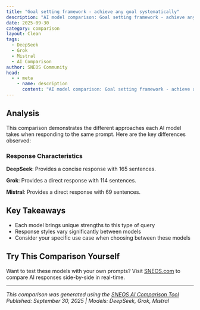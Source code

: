 ```yaml
---
title: "Goal setting framework - achieve any goal systematically"
description: "AI model comparison: Goal setting framework - achieve any goal systematically..."
date: 2025-09-30
category: comparison
layout: Clean
tags:
  - DeepSeek
  - Grok
  - Mistral
  - AI Comparison
author: SNEOS Community
head:
  - - meta
    - name: description
      content: "AI model comparison: Goal setting framework - achieve any goal systematically..."
---
```


<ChatComparison
  title="Goal setting framework - achieve any goal systematically"
  prompt="Goal setting framework - achieve any goal systematically"
  :responses='{
    "DeepSeek": "Of course. Here is a comprehensive, systematic framework for achieving any goal. This isn\u0027t just a list of tips; it\u0027s an integrated system that covers mindset, planning, execution, and adaptation.\n\nWe\u0027ll call it the **S.T.R.I.D.E. Framework**: **Systematize, Target, Roadmap, Implement, Diligence, Evaluate.**\n\nThis framework turns a vague ambition into a series of manageable, actionable steps.\n\n---\n\n### The S.T.R.I.D.E. Framework\n\n#### **Phase 1: Foundation \u0026 Mindset (The \u0022S\u0022 - Systematize)**\n\nBefore you set a goal, you must prepare the ground. This phase is about adopting the right mindset and understanding the \u0022why.\u0022\n\n1.  **Embrace a Systems Mindset:** Shift your focus from the *goal* (the outcome) to the *system* (the daily processes).\n    *   **Goal:** \u0022I want to write a book.\u0022 (Daunting)\n    *   **System:** \u0022I will write for 30 minutes every day.\u0022 (Achievable)\n    *   The system is what makes the goal inevitable.\n\n2.  **Connect to Your Core Values:** Your goal must be aligned with what you truly value (e.g., health, growth, family, freedom). If it\u0027s not, you will lack the deep motivation to persist when it gets hard.\n    *   *Ask: \u0022Why is this goal important to me? How does it make me a better version of myself?\u0022*\n\n3.  **Assume 100% Responsibility:** From this moment, any success or failure is on you. This is empowering. It means you have the agency to change your approach, learn, and persist.\n\n---\n\n#### **Phase 2: Goal Definition (The \u0022T\u0022 - Target)**\n\nNow, define your target with crystal clarity. Vague goals lead to vague results.\n\n1.  **Apply the SMART-ER Criteria:**\n    *   **S**pecific: Exactly what do you want to achieve? (Not \u0022get fit\u0022 but \u0022run a 5k in under 30 minutes.\u0022)\n    *   **M**easurable: How will you track progress? (Track time, weight, words written, money saved.)\n    *   **A**chievable: Is it realistic given your constraints? (It should be a stretch, but not a fantasy.)\n    *   **R**elevant: Does it align with your values and long-term vision? (Phase 1 work!)\n    *   **T**ime-bound: What is the specific deadline? (e.g., \u0022by December 1st of this year.\u0022)\n    *   **ER** - **Evaluate \u0026 Readjust:** (We\u0027ll cover this in Phase 6).\n\n2.  **Visualize the End State:** Close your eyes and vividly imagine having achieved the goal. How do you feel? What does your life look like? This creates an emotional pull.\n\n---\n\n#### **Phase 3: Strategic Planning (The \u0022R\u0022 - Roadmap)**\n\nA goal without a plan is just a wish. Break the monolithic goal down into manageable pieces.\n\n1.  **Work Backwards (The \u0022Backward Planning\u0022 Method):** Start from your achieved goal and ask, \u0022What is the very last step I need to take?\u0022 Then the step before that, and so on, until you get to the first step you can take *today*.\n\n2.  **Break It Down (The \u0022Milestone \u0026 Task\u0022 Method):**\n    *   **Goal:** The final, SMART-ER target.\n    *   **Milestones:** Major checkpoints or sub-goals. (e.g., for writing a book: Outline Complete, First Draft Finished, Manuscript Edited).\n    *   **Projects:** The initiatives needed to hit each milestone. (e.g., \u0022Research Phase,\u0022 \u0022First Draft Writing Sprint\u0022).\n    *   **Tasks:** The individual, actionable steps within a project. (e.g., \u0022Write Chapter 1,\u0022 \u0022Edit pages 1-20\u0022).\n\n3.  **Identify Resources \u0026 Obstacles:**\n    *   **Resources:** What do you need? (Time, money, tools, knowledge, a mentor?)\n    *   **Obstacles:** What could get in your way? (Procrastination, distractions, lack of knowledge). Plan for these in advance.\n\n4.  **Schedule It:** Put your tasks and milestones directly into your calendar. A scheduled task is a commitment.\n\n---\n\n#### **Phase 4: Execution \u0026 Action (The \u0022I\u0022 - Implement)**\n\nThis is where the rubber meets the road. Planning is useless without consistent action.\n\n1.  **Start with the First Obvious Step:** Don\u0027t get paralyzed by the scale of the goal. Just do the very next thing on your plan.\n\n2.  **Leverage the \u00222-Minute Rule\u0022:** If a task takes less than two minutes, do it immediately. This builds momentum and prevents small tasks from piling up.\n\n3.  **Build Rituals, Not Rely on Willpower:** Willpower is finite. Turn your key tasks into non-negotiable daily or weekly rituals (e.g., \u0022I write every day from 7:00-7:30 AM\u0022). This puts your goal on autopilot.\n\n4.  **Focus on Deep Work:** For cognitively demanding tasks, schedule uninterrupted blocks of time (e.g., 60-90 minutes) where you focus solely on your most important task.\n\n---\n\n#### **Phase 5: Consistency \u0026 Tracking (The \u0022D\u0022 - Diligence)**\n\nMotivation wanes. Systems and habits sustain you.\n\n1.  **Track Your Progress Visibly:** Use a habit tracker, a checklist, or a progress bar. The \u0022Seinfeld Strategy\u0022 (\u0022Don\u0027t break the chain\u0022) is powerful. Visual proof of progress is highly motivating.\n\n2.  **Schedule Weekly Reviews:** Every week (e.g., Sunday evening), spend 20 minutes reviewing:\n    *   What did I accomplish last week?\n    *   What\u0027s the plan for next week?\n    *   What\u0027s working? What isn\u0027t?\n    *   This keeps you agile and connected to your plan.\n\n3.  **Practice Self-Compassion:** You will have off days. You will miss a task. Don\u0027t fall into the \u0022what-the-hell\u0022 effect (e.g., \u0022I missed one day, so the whole week is ruined\u0022). Forgive yourself and get back on track with the very next task.\n\n---\n\n#### **Phase 6: Review \u0026 Adaptation (The \u0022E\u0022 - Evaluate)**\n\nA rigid plan will break. A flexible plan evolves and succeeds.\n\n1.  **Conduct Monthly \u0026 Quarterly Reviews:** Look at the bigger picture.\n    *   Are you on track to hit your milestones?\n    *   Is the goal still relevant? (Your values or circumstances may change).\n    *   What have you learned?\n\n2.  **Pivot or Persevere:** Based on your reviews, make a conscious decision.\n    *   **Persevere:** Your plan is working. Keep going.\n    *   **Pivot:** Your approach isn\u0027t working, so change your strategy or tactics. This is not failure; it\u0027s intelligent adaptation.\n    *   **Abandon:** The goal is no longer relevant or worthwhile. It\u0027s okay to quit with intention and reallocate your energy elsewhere.\n\n3.  **Celebrate Milestones:** Acknowledge and reward yourself for hitting milestones. This reinforces positive behavior and makes the journey enjoyable.\n\n---\n\n### Putting It All Together: A Simple Example\n\n*   **Goal (Vague):** \u0022I want to learn Spanish.\u0022\n*   **Phase 1 (Systematize):** *Why?* I value connection and travel. I\u0027m going to Portugal next year and want to speak basic Portuguese. My *system* will be daily practice.\n*   **Phase 2 (Target - SMART-ER):** \u0022I will achieve a B1 (Intermediate) level in European Portuguese, as measured by completing the \u0027Portuguese B1\u0027 course on my language app and holding a 10-minute conversation with a native speaker, by September 1st.\u0022\n*   **Phase 3 (Roadmap):**\n    *   *Milestone 1 (Month 1):* Complete A1 lessons.\n    *   *Milestone 2 (Month 2-3):* Complete A2 lessons.\n    *   *Project:* \u0022Master A1 Vocabulary.\u0022\n    *   *Tasks:* \u0022Complete \u0027Greetings\u0027 module (15 mins),\u0022 \u0022Practice flashcards for 10 mins.\u0022\n*   **Phase 4 (Implement):** Ritual: Do my 15-minute lesson every morning with my coffee.\n*   **Phase 5 (Diligence):** Track my \u0022streak\u0022 in the app. Weekly review: Am I struggling with verbs? Do I need to add listening practice?\n*   **Phase 6 (Evaluate):** After 2 months, I realize the app isn\u0027t great for speaking. I *pivot* and add a weekly 30-minute online tutoring session for conversation practice.\n\nBy following this **S.T.R.I.D.E. Framework**, you move from being a passive dreamer to an active achiever, systematically turning your ambitions into reality.",
    "Grok": "Setting and achieving goals systematically requires a structured framework that helps you define clear objectives, create actionable plans, and track progress effectively. One of the most widely recognized and effective frameworks for goal setting is the **SMART Goal Framework**, combined with actionable steps for execution and accountability. Below is a comprehensive guide to setting and achieving any goal systematically.\n\n---\n\n### Step 1: Define Your Goal Using the SMART Framework\nSMART stands for Specific, Measurable, Achievable, Relevant, and Time-bound. This framework ensures your goals are clear and realistic.\n\n1. **Specific**: Be clear about what you want to achieve. Avoid vague statements.\n   - Poor Example: \u0022I want to get fit.\u0022\n   - SMART Example: \u0022I want to run a 5K race.\u0022\n\n2. **Measurable**: Quantify your goal to track progress.\n   - Poor Example: \u0022I want to save money.\u0022\n   - SMART Example: \u0022I want to save $5,000.\u0022\n\n3. **Achievable**: Ensure the goal is realistic given your resources, time, and skills.\n   - Poor Example: \u0022I\u2019ll become a billionaire in one year.\u0022\n   - SMART Example: \u0022I\u2019ll increase my income by 10% this year by upskilling and taking on freelance projects.\u0022\n\n4. **Relevant**: Align the goal with your values, long-term plans, or priorities.\n   - Poor Example: \u0022I\u2019ll learn to play the guitar\u0022 (if it\u2019s not a priority or aligned with your interests).\n   - SMART Example: \u0022I\u2019ll learn to play the guitar to perform at my family\u2019s holiday gathering.\u0022\n\n5. **Time-bound**: Set a deadline to create urgency.\n   - Poor Example: \u0022I\u2019ll write a book someday.\u0022\n   - SMART Example: \u0022I\u2019ll write and publish a 50,000-word book by December 31st this year.\u0022\n\n**Example SMART Goal**: \u0022I will run a 5K race in under 30 minutes by training 3 times a week for the next 3 months, starting on November 1st, to improve my physical health.\u0022\n\n---\n\n### Step 2: Break Down the Goal into Smaller Milestones\nLarge goals can feel overwhelming. Breaking them into smaller, manageable tasks or milestones helps maintain momentum and focus.\n\n- **Identify Key Milestones**: Divide the goal into phases or checkpoints.\n  - For the 5K race goal: Milestone 1: Run 1K without stopping; Milestone 2: Run 3K in under 20 minutes; Milestone 3: Run 5K in under 30 minutes.\n- **Set Deadlines for Milestones**: Assign realistic deadlines to each milestone to stay on track.\n  - Milestone 1: Achieve in 2 weeks; Milestone 2: Achieve in 6 weeks; Milestone 3: Achieve by the 3-month deadline.\n\n**Why this helps**: Smaller milestones provide regular achievements, boosting motivation and giving a clear path to follow.\n\n---\n\n### Step 3: Create an Action Plan\nAn action plan outlines the specific steps needed to achieve each milestone.\n\n- **List Specific Tasks**: Break down milestones into daily or weekly tasks.\n  - For the 5K race goal:\n    - Week 1: Run 1K on Monday, Wednesday, and Friday.\n    - Week 2: Increase to 1.5K on the same days.\n    - Include rest days, strength training, or stretching to support progress.\n- **Assign Resources**: Identify tools, people, or skills you need.\n  - Tools: Running shoes, a fitness tracker.\n  - Support: Join a running group or hire a coach.\n- **Schedule Tasks**: Use a calendar or app to block time for each task.\n\n**Tip**: Start with small, consistent actions to build habits before scaling up.\n\n---\n\n### Step 4: Track Progress and Adjust as Needed\nMonitoring progress keeps you accountable and helps identify obstacles early.\n\n- **Use a Tracking System**: Log your actions and results.\n  - Apps: Todoist, Notion, or a simple notebook.\n  - For the 5K goal: Record distance, time, and how you felt after each run.\n- **Review Regularly**: Set a weekly or bi-weekly review to assess progress.\n  - Ask: Am I on track? What\u2019s working? What needs adjustment?\n- **Be Flexible**: If a milestone isn\u2019t met, analyze why and adjust your plan.\n  - Example: If injury slows progress, reduce running frequency and add recovery time.\n\n**Why this helps**: Tracking provides data to celebrate wins and pivot when necessary, preventing discouragement.\n\n---\n\n### Step 5: Stay Motivated with Accountability and Rewards\nMotivation can wane over time. Building accountability and rewards helps sustain effort.\n\n- **Accountability Partners**: Share your goal with a friend, coach, or group to stay committed.\n  - Example: Join a running club to train with others.\n- **Reward Milestones**: Celebrate small wins to maintain enthusiasm.\n  - After running 3K: Treat yourself to a healthy smoothie or a movie night.\n- **Visualize Success**: Regularly imagine achieving your goal to reinforce why you started.\n  - Picture crossing the 5K finish line with a personal best time.\n\n**Tip**: Focus on intrinsic motivation (personal growth, satisfaction) rather than just extrinsic rewards (prizes, recognition).\n\n---\n\n### Step 6: Overcome Obstacles with Problem-Solving\nChallenges are inevitable. Anticipate and address them proactively.\n\n- **Identify Potential Barriers**: List things that might derail progress.\n  - For the 5K goal: Bad weather, lack of time, or low energy.\n- **Create Contingency Plans**: Have backup strategies.\n  - Bad weather: Run on a treadmill at the gym.\n  - Lack of time: Wake up 30 minutes earlier.\n- **Mindset Shift**: Treat setbacks as learning opportunities, not failures.\n  - If you miss a run, don\u2019t give up\u2014adjust your schedule and keep going.\n\n**Why this helps**: Preparation reduces the impact of obstacles and builds resilience.\n\n---\n\n### Step 7: Reflect and Refine After Achieving (or Not Achieving) the Goal\nOnce the deadline arrives, evaluate the outcome to learn and improve for future goals.\n\n- **Assess Results**: Did you achieve the goal? Why or why not?\n  - Example: If you ran the 5K but not under 30 minutes, analyze training consistency or external factors.\n- **Celebrate Success**: Acknowledge your effort, even if the goal wasn\u2019t fully met.\n  - Reward yourself for completing the race, regardless of time.\n- **Set New Goals**: Build on this experience to aim higher or refine your approach.\n  - Next Goal: Run a 10K or improve your 5K time.\n\n**Why this helps**: Reflection turns every goal-setting experience into a stepping stone for future success.\n\n---\n\n### Additional Tools and Frameworks for Support\n1. **OKRs (Objectives and Key Results)**:\n   - Objective: What you want to achieve (e.g., \u0022Improve physical endurance\u0022).\n   - Key Results: Measurable outcomes (e.g., \u0022Run 5K in under 30 minutes by December 31st\u0022).\n   - Useful for aligning personal or team goals with measurable outcomes.\n2. **Habit Stacking** (from *Atomic Habits* by James Clear):\n   - Attach goal-related tasks to existing habits.\n   - Example: \u0022After brushing my teeth, I\u2019ll put on my running shoes.\u0022\n3. **Pomodoro Technique**:\n   - Break tasks into 25-minute focused intervals to manage time effectively, especially for goals requiring study or creative work.\n4. **Visualization and Affirmations**:\n   - Regularly visualize achieving your goal and use positive affirmations to build confidence.\n\n---\n\n### Example Summary: Applying the Framework to the 5K Race Goal\n- **SMART Goal**: Run a 5K race in under 30 minutes by training 3 times a week for 3 months, starting November 1st.\n- **Milestones**: Run 1K (Week 2), 3K (Week 6), 5K (Week 12).\n- **Action Plan**: Train Monday, Wednesday, Friday; increase distance weekly; use a treadmill for bad weather.\n- **Tracking**: Log runs in a fitness app; review progress every Sunday.\n- **Motivation**: Join a running group; reward milestones with small treats.\n- **Obstacles**: Plan for injuries by incorporating rest days and stretching.\n- **Reflection**: After the race, evaluate performance and set a new goal (e.g., 10K).\n\n---\n\n### Final Tips for Success\n- Start Small: Build momentum with achievable initial steps.\n- Stay Consistent: Daily or weekly actions compound over time.\n- Be Patient: Progress takes time\u2014focus on the process, not just the outcome.\n- Seek Support: Surround yourself with people who encourage your goals.\n\nBy following this systematic framework, you can approach any goal\u2014whether personal, professional, or health-related\u2014with clarity, structure, and confidence. If you\u2019d like to deep-dive into a specific goal or framework (like OKRs or habit-building), let me know!",
    "Mistral": "Achieving any goal systematically requires a structured approach. One effective framework for goal setting is the **SMART** framework, combined with additional steps to ensure systematic progress. Here\u2019s a comprehensive guide:\n\n### 1. Define Your Goal\n**SMART Goals:**\n- **Specific:** Clearly define what you want to achieve.\n- **Measurable:** Establish criteria for measuring progress.\n- **Achievable:** Ensure the goal is realistic and attainable.\n- **Relevant:** Make sure the goal aligns with your broader objectives.\n- **Time-bound:** Set a deadline for achieving the goal.\n\n### 2. Break Down the Goal\n**Sub-goals or Milestones:**\n- Break down the main goal into smaller, manageable sub-goals or milestones.\n- Each sub-goal should also be SMART.\n\n### 3. Create an Action Plan\n**Detailed Steps:**\n- Outline the specific actions required to achieve each sub-goal.\n- Include timelines and resources needed for each action.\n\n### 4. Set Priorities\n**Prioritization:**\n- Prioritize tasks based on urgency and importance.\n- Use tools like the Eisenhower Matrix to help with prioritization.\n\n### 5. Monitor Progress\n**Tracking and Review:**\n- Regularly track your progress against the timelines set.\n- Use tools like checklists, journals, or digital apps to monitor progress.\n\n### 6. Adjust and Adapt\n**Flexibility:**\n- Be prepared to adjust your plan based on feedback and changing circumstances.\n- Regularly review and update your action plan as needed.\n\n### 7. Seek Support\n**Accountability and Resources:**\n- Share your goals with a mentor, coach, or accountability partner.\n- Seek resources, training, or support that can help you achieve your goal.\n\n### 8. Celebrate Milestones\n**Motivation:**\n- Celebrate small victories and milestones to maintain motivation.\n- Reward yourself for achieving sub-goals.\n\n### 9. Reflect and Learn\n**Continuous Improvement:**\n- Reflect on what worked and what didn\u2019t.\n- Use these insights to improve future goal-setting and achievement processes.\n\n### Example:\n**Goal:** To run a marathon within the next year.\n\n1. **Define Your Goal:**\n   - **Specific:** Run a marathon.\n   - **Measurable:** Complete a 26.2-mile run.\n   - **Achievable:** Start with shorter distances and gradually increase.\n   - **Relevant:** Aligns with a personal fitness goal.\n   - **Time-bound:** Within the next year.\n\n2. **Break Down the Goal:**\n   - Sub-goal 1: Run a 5K within 3 months.\n   - Sub-goal 2: Run a 10K within 6 months.\n   - Sub-goal 3: Run a half-marathon within 9 months.\n   - Sub-goal 4: Run a full marathon within 12 months.\n\n3. **Create an Action Plan:**\n   - Week 1-4: Develop a running schedule, start with 3 runs per week.\n   - Week 5-8: Increase distance gradually, incorporate strength training.\n   - Week 9-12: Participate in a 5K race.\n   - Continue this pattern, increasing distance and intensity.\n\n4. **Set Priorities:**\n   - Prioritize consistent training over occasional high-intensity workouts.\n   - Ensure proper nutrition and rest.\n\n5. **Monitor Progress:**\n   - Use a running app to track distance and time.\n   - Keep a training journal.\n\n6. **Adjust and Adapt:**\n   - If injured, adjust the training plan to include more rest or cross-training.\n   - Review progress monthly and adjust the plan as needed.\n\n7. **Seek Support:**\n   - Join a running club or find a running partner.\n   - Consult with a fitness coach or nutritionist.\n\n8. **Celebrate Milestones:**\n   - Celebrate completing the 5K, 10K, and half-marathon.\n   - Reward yourself with new running gear or a special meal.\n\n9. **Reflect and Learn:**\n   - After each milestone, reflect on what helped and what hindered progress.\n   - Use these insights to improve future training plans.\n\nBy following this systematic approach, you can achieve any goal with clarity, focus, and continuous improvement."
  }'
  published-date="22:46"
/>

## Analysis

This comparison demonstrates the different approaches each AI model takes when responding to the same prompt. Here are the key differences observed:

### Response Characteristics

**DeepSeek**: Provides a concise response with 165 sentences. 

**Grok**: Provides a direct response with 114 sentences. 

**Mistral**: Provides a direct response with 69 sentences. 

## Key Takeaways

- Each model brings unique strengths to this type of query
- Response styles vary significantly between models
- Consider your specific use case when choosing between these models

## Try This Comparison Yourself

Want to test these models with your own prompts? Visit [SNEOS.com](https://sneos.com) to compare AI responses side-by-side in real-time.

---

*This comparison was generated using the [SNEOS AI Comparison Tool](https://sneos.com)*
*Published: September 30, 2025 | Models: DeepSeek, Grok, Mistral*
